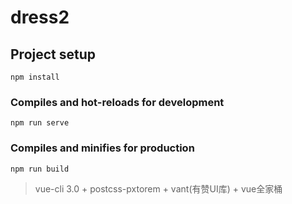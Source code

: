 # dress2

## Project setup
```
npm install
```

### Compiles and hot-reloads for development
```
npm run serve
```

### Compiles and minifies for production
```
npm run build
```

> vue-cli 3.0 + postcss-pxtorem + vant(有赞UI库) + vue全家桶
